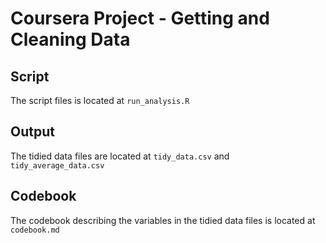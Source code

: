 # Coursera Project - Getting and Cleaning Data

## Script
The script files is located at `run_analysis.R`

## Output
The tidied data files are located at `tidy_data.csv` and `tidy_average_data.csv`

## Codebook
The codebook describing the variables in the tidied data files is located at `codebook.md`
